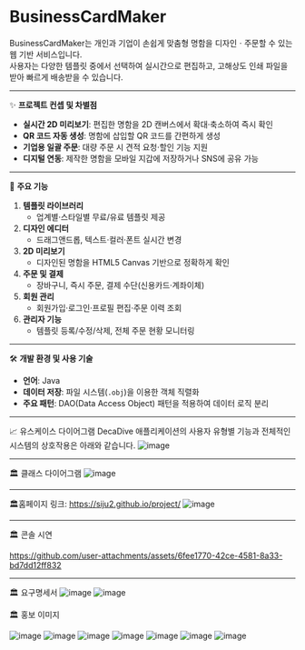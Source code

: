 # BusinessCardMaker

BusinessCardMaker는 개인과 기업이 손쉽게 맞춤형 명함을 디자인ㆍ주문할 수 있는 웹 기반 서비스입니다.  
사용자는 다양한 템플릿 중에서 선택하여 실시간으로 편집하고, 고해상도 인쇄 파일을 받아 빠르게 배송받을 수 있습니다.

---

✨ **프로젝트 컨셉 및 차별점**  
- **실시간 2D 미리보기**: 편집한 명함을 2D 캔버스에서 확대·축소하여 즉시 확인  
- **QR 코드 자동 생성**: 명함에 삽입할 QR 코드를 간편하게 생성  
- **기업용 일괄 주문**: 대량 주문 시 견적 요청·할인 기능 지원  
- **디지털 연동**: 제작한 명함을 모바일 지갑에 저장하거나 SNS에 공유 가능

---

🌟 **주요 기능**  
1. **템플릿 라이브러리**  
   - 업계별·스타일별 무료/유료 템플릿 제공  
2. **디자인 에디터**  
   - 드래그앤드롭, 텍스트·컬러·폰트 실시간 변경  
3. **2D 미리보기**  
   - 디자인된 명함을 HTML5 Canvas 기반으로 정확하게 확인  
4. **주문 및 결제**  
   - 장바구니, 즉시 주문, 결제 수단(신용카드·계좌이체)  
5. **회원 관리**  
   - 회원가입·로그인·프로필 편집·주문 이력 조회  
6. **관리자 기능**  
   - 템플릿 등록/수정/삭제, 전체 주문 현황 모니터링  

---

🛠️ **개발 환경 및 사용 기술**  
- **언어**: Java  
- **데이터 저장**: 파일 시스템(`.obj`)을 이용한 객체 직렬화  
- **주요 패턴**: DAO(Data Access Object) 패턴을 적용하여 데이터 로직 분리

---

📈 유스케이스 다이어그램
DecaDive 애플리케이션의 사용자 유형별 기능과 전체적인 시스템의 상호작용은 아래와 같습니다.
![image](https://github.com/user-attachments/assets/9e007ce5-1c1f-434e-835f-946c3419ddd9)

---

🏛️ 클래스 다이어그램
![image](https://github.com/user-attachments/assets/e1ee37cf-2170-4156-b5ab-86ceb00addb1)

---

🏛️홈페이지 
링크: https://siju2.github.io/project/
![image](https://github.com/user-attachments/assets/a661adb8-5350-4ca1-8f04-23d67d6c78a9)

---

🏛️ 콘솔 시연


https://github.com/user-attachments/assets/6fee1770-42ce-4581-8a33-bd7dd12ff832


---
🏛️ 요구명세서 
![image](https://github.com/user-attachments/assets/8c25a9de-ba94-4b7c-afb7-11605d6ddd03)
![image](https://github.com/user-attachments/assets/cbda57a3-110b-4c3a-bd99-cdcca4704536)


🏛️ 홍보 이미지

![image](https://github.com/user-attachments/assets/f1348d2b-58ac-458b-962e-cd4dd0f057d5)
![image](https://github.com/user-attachments/assets/5c848694-f23c-4d19-a5e9-d0e45dd0ad63)
![image](https://github.com/user-attachments/assets/c7ddb1c1-5263-47b1-bce8-d166daaa2c99)
![image](https://github.com/user-attachments/assets/df29459f-2e34-419f-b583-6ddffd00beed)
![image](https://github.com/user-attachments/assets/88505d40-13d5-4647-a1f3-cd689a2aa28a)
![image](https://github.com/user-attachments/assets/0712d9f9-653b-4179-8231-f7754193a49b)
![image](https://github.com/user-attachments/assets/27eb643a-47a8-4df3-9b23-1840600d5c33)







